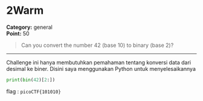# 2Warm
**Category:** general <br>
**Point:** 50

> Can you convert the number 42 (base 10) to binary (base 2)?

---

Challenge ini hanya membutuhkan pemahaman tentang konversi data dari desimal ke biner. Disini saya menggunakan Python untuk menyelesaikannya

```python
print(bin(42)[2:])
```

flag : `picoCTF{101010}`